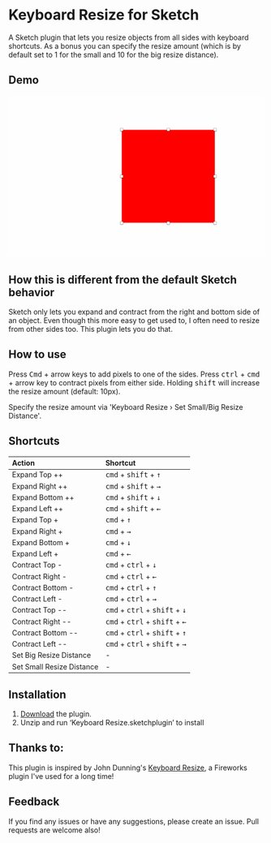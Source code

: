 # Keyboard Resize for Sketch
A Sketch plugin that lets you resize objects from all sides with keyboard shortcuts. As a bonus you can specify the resize amount (which is by default set to 1 for the small and 10 for the big resize distance).

## Demo
![Using Keyboard Resize](demo-keyboard-resize.gif)

## How this is different from the default Sketch behavior
Sketch only lets you expand and contract from the right and bottom side of an object. Even though this more easy to get used to, I often need to resize from other sides too. This plugin lets you do that.

## How to use
Press <kbd>Cmd</kbd> + arrow keys to add pixels to one of the sides. Press <kbd>ctrl</kbd> + <kbd>cmd</kbd> + arrow key to contract pixels from either side. Holding <kbd>shift</kbd> will increase the resize amount (default: 10px).

Specify the resize amount via 'Keyboard Resize › Set Small/Big Resize Distance'.

## Shortcuts
| Action     | Shortcut |
| :------- | :---- |
| Expand Top ++ | <kbd>cmd</kbd> + <kbd>shift</kbd> + <kbd>↑</kbd> |
| Expand Right ++ | <kbd>cmd</kbd> + <kbd>shift</kbd> + <kbd>→</kbd> |
| Expand Bottom ++ | <kbd>cmd</kbd> + <kbd>shift</kbd> + <kbd>↓</kbd> |
| Expand Left ++ | <kbd>cmd</kbd> + <kbd>shift</kbd> + <kbd>←</kbd> |
| Expand Top + | <kbd>cmd</kbd> + <kbd>↑</kbd> |
| Expand Right + | <kbd>cmd</kbd> + <kbd>→</kbd> |
| Expand Bottom + | <kbd>cmd</kbd> + <kbd>↓</kbd> |
| Expand Left + | <kbd>cmd</kbd> + <kbd>←</kbd> |
| Contract Top - | <kbd>cmd</kbd> + <kbd>ctrl</kbd> + <kbd>↓</kbd> |
| Contract Right - | <kbd>cmd</kbd> + <kbd>ctrl</kbd> + <kbd>←</kbd> |
| Contract Bottom - | <kbd>cmd</kbd> + <kbd>ctrl</kbd> + <kbd>↑</kbd> |
| Contract Left - | <kbd>cmd</kbd> + <kbd>ctrl</kbd> + <kbd>→</kbd> |
| Contract Top -- | <kbd>cmd</kbd> + <kbd>ctrl</kbd> + <kbd>shift</kbd> + <kbd>↓</kbd> |
| Contract Right -- | <kbd>cmd</kbd> + <kbd>ctrl</kbd> + <kbd>shift</kbd> + <kbd>←</kbd> |
| Contract Bottom -- | <kbd>cmd</kbd> + <kbd>ctrl</kbd> + <kbd>shift</kbd> + <kbd>↑</kbd> |
| Contract Left -- | <kbd>cmd</kbd> + <kbd>ctrl</kbd> + <kbd>shift</kbd> + <kbd>→</kbd> |
| Set Big Resize Distance | - |
| Set Small Resize Distance | - |

## Installation
 1. [Download](https://github.com/ANGIstudio/Keyboard-Resize/archive/master.zip) the plugin.
 2. Unzip and run ‘Keyboard Resize.sketchplugin’ to install

## Thanks to:
This plugin is inspired by John Dunning's [Keyboard Resize](http://johndunning.com/fireworks/about/KeyboardResize), a Fireworks plugin I've used for a long time!

## Feedback
If you find any issues or have any suggestions, please create an issue. Pull requests are welcome also!
